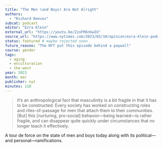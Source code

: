 ```yaml
---
title: "The Men (and Boys) Are Not Alright"
authors:
  - "Richard Reeves"
subcat: podcast
editor: "Ezra Klein"
external_url: "https://youtu.be/ZzoFRKnbwIU"
source_url: "https://www.nytimes.com/2023/03/10/opinion/ezra-klein-podcast-richard-reeves.html"
status: featured # maybe rejected soon
future_reason: "The NYT put this episode behind a paywall"
course: gender
tags:
  - aging
  - enculturation
  - the-west
year: 2023
month: mar
publisher: nyt
minutes: 118
---
```


> It’s an anthropological fact that masculinity is a bit fragile in that it has to be constructed.
Every society has worked on constructing roles and rites-of-passage for men that attach them to their communities.
[But] this [nurturing, pro-social] behavior—being learned—is rather fragile, and can disappear quite quickly under circumstances that no longer teach it effectively.

A tour de force on the state of men and boys today along with its political—and personal—ramifications.
